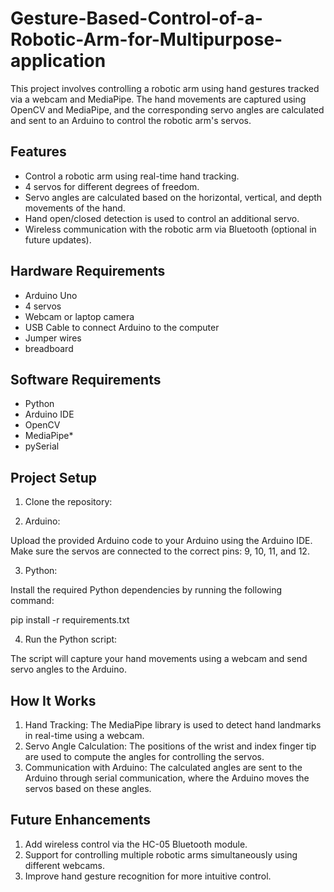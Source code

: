 # Gesture-Based-Control-of-a-Robotic-Arm-for-Multipurpose-application


This project involves controlling a robotic arm using hand gestures tracked via a webcam and MediaPipe. The hand movements are captured using OpenCV and MediaPipe, and the corresponding servo angles are calculated and sent to an Arduino to control the robotic arm's servos.

## Features

- Control a robotic arm using real-time hand tracking.
- 4 servos for different degrees of freedom.
- Servo angles are calculated based on the horizontal, vertical, and depth movements of the hand.
- Hand open/closed detection is used to control an additional servo.
- Wireless communication with the robotic arm via Bluetooth (optional in future updates).

## Hardware Requirements

- Arduino Uno 
- 4 servos
- Webcam or laptop camera
- USB Cable to connect Arduino to the computer
- Jumper wires
- breadboard

## Software Requirements

- Python 
- Arduino IDE
- OpenCV
- MediaPipe*
- pySerial

## Project Setup

1. Clone the repository:

2. Arduino:

Upload the provided Arduino code to your Arduino using the Arduino IDE.
Make sure the servos are connected to the correct pins: 9, 10, 11, and 12.

3. Python:

Install the required Python dependencies by running the following command:

pip install -r requirements.txt

4. Run the Python script:

The script will capture your hand movements using a webcam and send servo angles to the Arduino.




## How It Works
1. Hand Tracking: The MediaPipe library is used to detect hand landmarks in real-time using a webcam.
2. Servo Angle Calculation: The positions of the wrist and index finger tip are used to compute the angles for controlling the servos.
3. Communication with Arduino: The calculated angles are sent to the Arduino through serial communication, where the Arduino moves the servos based on these angles.


## Future Enhancements
1. Add wireless control via the HC-05 Bluetooth module.
2. Support for controlling multiple robotic arms simultaneously using different webcams.
3. Improve hand gesture recognition for more intuitive control.
